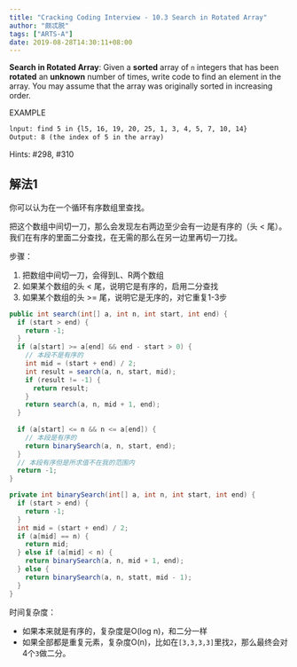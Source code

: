 ```yaml
---
title: "Cracking Coding Interview - 10.3 Search in Rotated Array"
author: "颇忒脱"
tags: ["ARTS-A"]
date: 2019-08-28T14:30:11+08:00
---
```


<!--more-->

**Search in Rotated Array**: Given a **sorted** array of `n` integers that has been **rotated** an **unknown** number of times, write code to find an element in the array. You may assume that the array was originally sorted in increasing order.

EXAMPLE

```txt
lnput: find 5 in {l5, 16, 19, 20, 25, 1, 3, 4, 5, 7, 10, 14}
Output: 8 (the index of 5 in the array)
```

Hints: #298, #310

## 解法1

你可以认为在一个循环有序数组里查找。

把这个数组中间切一刀，那么会发现左右两边至少会有一边是有序的（头 < 尾）。我们在有序的里面二分查找，在无需的那么在另一边里再切一刀找。

步骤：

1. 把数组中间切一刀，会得到L、R两个数组
2. 如果某个数组的头 < 尾，说明它是有序的，启用二分查找
3. 如果某个数组的头 >= 尾，说明它是无序的，对它重复1-3步

```java
public int search(int[] a, int n, int start, int end) {
  if (start > end) {
    return -1;
  }
  if (a[start] >= a[end] && end - start > 0) {
    // 本段不是有序的
    int mid = (start + end) / 2;
    int result = search(a, n, start, mid);
    if (result != -1) {
      return result;
    }
    return search(a, n, mid + 1, end);
  }
  
  if (a[start] <= n && n <= a[end]) {
    // 本段是有序的
    return binarySearch(a, n, start, end);    
  }
  // 本段有序但是所求值不在我的范围内
  return -1;
}

private int binarySearch(int[] a, int n, int start, int end) {
  if (start > end) {
    return -1;
  }
  int mid = (start + end) / 2;
  if (a[mid] == n) {
    return mid;
  } else if (a[mid] < n) {
    return binarySearch(a, n, mid + 1, end);
  } else {
    return binarySearch(a, n, statt, mid - 1);
  }
}
```

时间复杂度：

* 如果本来就是有序的，复杂度是O(log n)，和二分一样
* 如果全部都是重复元素，复杂度O(n)，比如在`[3,3,3,3]`里找`2`，那么最终会对4个`3`做二分。
